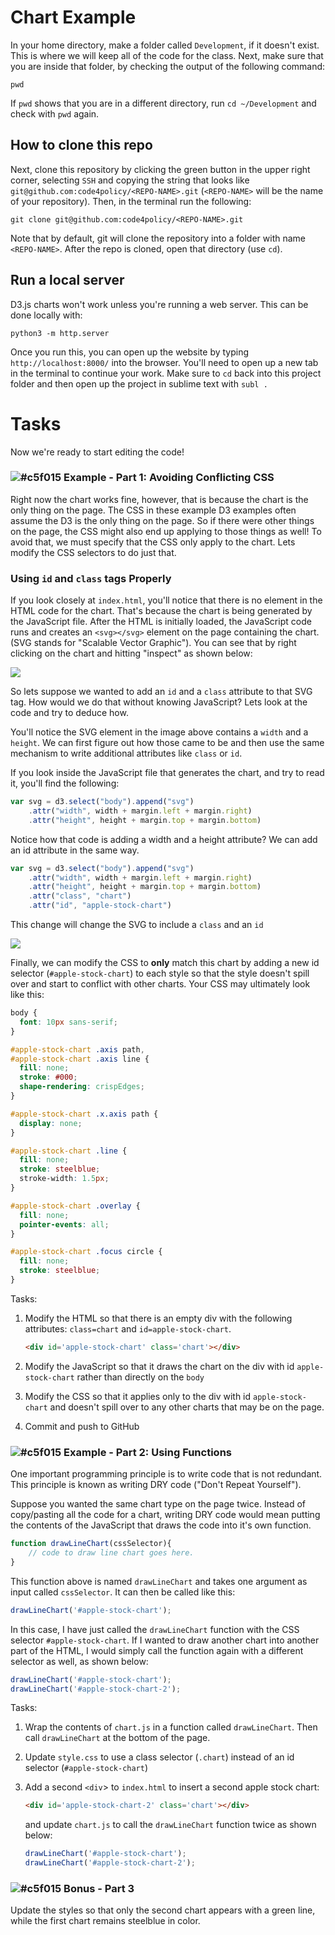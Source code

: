 # Chart Example

In your home directory, make a folder called `Development`, if it doesn't exist. This is where we will keep all of the code for the class. Next, make sure that you are inside that folder, by checking the output of the following command:

```shell
pwd
```

If `pwd` shows that you are in a different directory, run `cd ~/Development` and check with `pwd` again.

## How to clone this repo

Next, clone this repository by clicking the green button in the upper right corner, selecting `SSH` and copying the string that looks like `git@github.com:code4policy/<REPO-NAME>.git` (`<REPO-NAME>` will be the name of your repository). Then, in the terminal run the following:

```
git clone git@github.com:code4policy/<REPO-NAME>.git
```

Note that by default, git will clone the repository into a folder with name `<REPO-NAME>`. After the repo is cloned, open that directory (use `cd`).

## Run a local server

D3.js charts won't work unless you're running a web server. This can be done locally with:

```
python3 -m http.server
```

Once you run this, you can open up the website by typing `http://localhost:8000/` into the browser. You'll need to open up a new tab in the terminal to continue your work. Make sure to `cd` back into this project folder and then open up the project in sublime text with `subl .`

# Tasks

Now we're ready to start editing the code!

### ![#c5f015](https://placehold.it/15/c5f015/000000?text=+) Example - Part 1: Avoiding Conflicting CSS


Right now the chart works fine, however, that is because the chart is the only thing on the page. The CSS in these example D3 examples often assume the D3 is the only thing on the page. So if there were other things on the page, the CSS might also end up applying to those things as well! To avoid that, we must specify that the CSS only apply to the chart. Lets modify the CSS selectors to do just that.

### Using `id` and `class` tags Properly

If you look closely at `index.html`, you'll notice that there is no element in the HTML code for the chart. That's because the chart is being generated by the JavaScript file. After the HTML is initially loaded, the JavaScript code runs and creates an `<svg></svg>` element on the page containing the chart. (SVG stands for "Scalable Vector Graphic"). You can see that by right clicking on the chart and hitting "inspect" as shown below:

![](https://github.com/code4policy/modules/blob/master/assets/stockchart.png?raw=true)

So lets suppose we wanted to add an `id` and a `class` attribute to that SVG tag. How would we do that without knowing JavaScript? Lets look at the code and try to deduce how.

You'll notice the SVG element in the image above contains a `width` and a `height`. We can first figure out how those came to be and then use the same mechanism to write additional attributes like `class` or `id`.

If you look inside the JavaScript file that generates the chart, and try to read it, you'll find the following:

```javascript
var svg = d3.select("body").append("svg")
    .attr("width", width + margin.left + margin.right)
    .attr("height", height + margin.top + margin.bottom)
```

Notice how that code is adding a width and a height attribute? We can add an id attribute in the same way.

```javascript
var svg = d3.select("body").append("svg")
    .attr("width", width + margin.left + margin.right)
    .attr("height", height + margin.top + margin.bottom)
    .attr("class", "chart")
    .attr("id", "apple-stock-chart")
```

This change will change the SVG to include a `class` and an `id`

![](https://github.com/code4policy/modules/blob/master/assets/stockchartidclass.png?raw=true)

Finally, we can modify the CSS to **only** match this chart by adding a new id selector (`#apple-stock-chart`) to each style so that the style doesn't spill over and start to conflict with other charts. Your CSS may ultimately look like this:

```css
body {
  font: 10px sans-serif;
}

#apple-stock-chart .axis path,
#apple-stock-chart .axis line {
  fill: none;
  stroke: #000;
  shape-rendering: crispEdges;
}

#apple-stock-chart .x.axis path {
  display: none;
}

#apple-stock-chart .line {
  fill: none;
  stroke: steelblue;
  stroke-width: 1.5px;
}

#apple-stock-chart .overlay {
  fill: none;
  pointer-events: all;
}

#apple-stock-chart .focus circle {
  fill: none;
  stroke: steelblue;
}
```

Tasks:

1. Modify the HTML so that there is an empty div with the following attributes: `class=chart` and `id=apple-stock-chart`.
	
	```html
	<div id='apple-stock-chart' class='chart'></div>
	```

2. Modify the JavaScript so that it draws the chart on the div with id `apple-stock-chart` rather than directly on the `body`
3. Modify the CSS so that it applies only to the div with id `apple-stock-chart` and doesn't spill over to any other charts that may be on the page.
4. Commit and push to GitHub

### ![#c5f015](https://placehold.it/15/c5f015/000000?text=+) Example - Part 2: Using Functions

One important programming principle is to write code that is not redundant. This principle is known as writing DRY code ("Don't Repeat Yourself").

Suppose you wanted the same chart type on the page twice. Instead of copy/pasting all the code for a chart, writing DRY code would mean putting the contents of the JavaScript that draws the code into it's own function.

```javascript
function drawLineChart(cssSelector){
	// code to draw line chart goes here.
}
```

This function above is named `drawLineChart` and takes one argument as input called `cssSelector`. It can then be called like this:

```javascript
drawLineChart('#apple-stock-chart');
```

In this case, I have just called the `drawLineChart` function with the CSS selector `#apple-stock-chart`. If I wanted to draw another chart into another part of the HTML, I would simply call the function again with a different selector as well, as shown below:


```javascript
drawLineChart('#apple-stock-chart');
drawLineChart('#apple-stock-chart-2');
```

Tasks:

1. Wrap the contents of `chart.js` in a function called `drawLineChart`. Then call `drawLineChart` at the bottom of the page.
2. Update `style.css` to use a class selector (`.chart`) instead of an id selector (`#apple-stock-chart`)
3. Add a second `<div`> to `index.html` to insert a second apple stock chart:

	```html
	<div id='apple-stock-chart-2' class='chart'></div>
	```
	and update `chart.js` to call the `drawLineChart` function twice as shown below:

	```javascript
	drawLineChart('#apple-stock-chart');
	drawLineChart('#apple-stock-chart-2');
	```


### ![#c5f015](https://placehold.it/15/c5f015/000000?text=+) Bonus - Part 3

Update the styles so that only the second chart appears with a green line, while the first chart remains steelblue in color.
